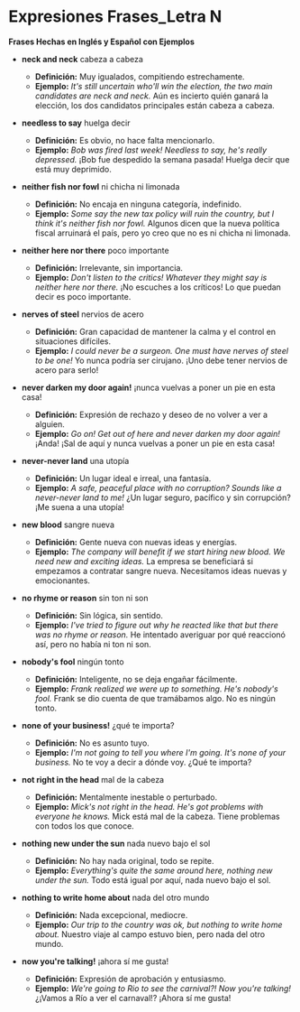 # Expresiones Frases_Letra N



**Frases Hechas en Inglés y Español con Ejemplos**

*   **neck and neck**   cabeza a cabeza

    *   **Definición:** Muy igualados, compitiendo estrechamente.
    *   **Ejemplo:** *It's still uncertain who'll win the election, the two main candidates are neck and neck.*   Aún es incierto quién ganará la elección, los dos candidatos principales están cabeza a cabeza.

*   **needless to say**   huelga decir

    *   **Definición:** Es obvio, no hace falta mencionarlo.
    *   **Ejemplo:** *Bob was fired last week! Needless to say, he's really depressed.*   ¡Bob fue despedido la semana pasada! Huelga decir que está muy deprimido.

*   **neither fish nor fowl**   ni chicha ni limonada

    *   **Definición:** No encaja en ninguna categoría, indefinido.
    *   **Ejemplo:** *Some say the new tax policy will ruin the country, but I think it's neither fish nor fowl.*   Algunos dicen que la nueva política fiscal arruinará el país, pero yo creo que no es ni chicha ni limonada.

*   **neither here nor there**   poco importante

    *   **Definición:** Irrelevante, sin importancia.
    *   **Ejemplo:** *Don't listen to the critics! Whatever they might say is neither here nor there.*   ¡No escuches a los críticos! Lo que puedan decir es poco importante.

*   **nerves of steel**   nervios de acero

    *   **Definición:** Gran capacidad de mantener la calma y el control en situaciones difíciles.
    *   **Ejemplo:** *I could never be a surgeon. One must have nerves of steel to be one!*   Yo nunca podría ser cirujano. ¡Uno debe tener nervios de acero para serlo!

*   **never darken my door again!**   ¡nunca vuelvas a poner un pie en esta casa!

    *   **Definición:** Expresión de rechazo y deseo de no volver a ver a alguien.
    *   **Ejemplo:** *Go on! Get out of here and never darken my door again!*   ¡Anda! ¡Sal de aquí y nunca vuelvas a poner un pie en esta casa!

*   **never-never land**   una utopía

    *   **Definición:** Un lugar ideal e irreal, una fantasía.
    *   **Ejemplo:** *A safe, peaceful place with no corruption? Sounds like a never-never land to me!*   ¿Un lugar seguro, pacífico y sin corrupción? ¡Me suena a una utopía!

*   **new blood**   sangre nueva

    *   **Definición:** Gente nueva con nuevas ideas y energías.
    *   **Ejemplo:** *The company will benefit if we start hiring new blood. We need new and exciting ideas.*   La empresa se beneficiará si empezamos a contratar sangre nueva. Necesitamos ideas nuevas y emocionantes.

*   **no rhyme or reason**   sin ton ni son

    *   **Definición:** Sin lógica, sin sentido.
    *   **Ejemplo:** *I've tried to figure out why he reacted like that but there was no rhyme or reason.*   He intentado averiguar por qué reaccionó así, pero no había ni ton ni son.

*   **nobody's fool**   ningún tonto

    *   **Definición:** Inteligente, no se deja engañar fácilmente.
    *   **Ejemplo:** *Frank realized we were up to something. He's nobody's fool.*   Frank se dio cuenta de que tramábamos algo. No es ningún tonto.

*   **none of your business!**   ¿qué te importa?

    *   **Definición:** No es asunto tuyo.
    *   **Ejemplo:** *I'm not going to tell you where I'm going. It's none of your business.*   No te voy a decir a dónde voy. ¿Qué te importa?

*   **not right in the head**   mal de la cabeza

    *   **Definición:** Mentalmente inestable o perturbado.
    *   **Ejemplo:** *Mick's not right in the head. He's got problems with everyone he knows.*   Mick está mal de la cabeza. Tiene problemas con todos los que conoce.

*   **nothing new under the sun**   nada nuevo bajo el sol

    *   **Definición:** No hay nada original, todo se repite.
    *   **Ejemplo:** *Everything's quite the same around here, nothing new under the sun.*   Todo está igual por aquí, nada nuevo bajo el sol.

*   **nothing to write home about**   nada del otro mundo

    *   **Definición:** Nada excepcional, mediocre.
    *   **Ejemplo:** *Our trip to the country was ok, but nothing to write home about.*   Nuestro viaje al campo estuvo bien, pero nada del otro mundo.

*   **now you're talking!**   ¡ahora sí me gusta!

    *   **Definición:** Expresión de aprobación y entusiasmo.
    *   **Ejemplo:** *We're going to Rio to see the carnival?! Now you're talking!*   ¿¡Vamos a Río a ver el carnaval!? ¡Ahora sí me gusta!
